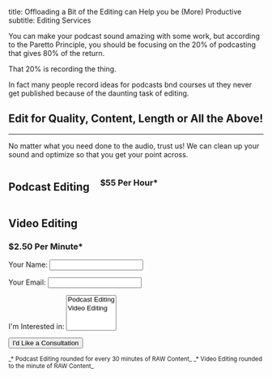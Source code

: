 title: Offloading a Bit of the Editing can Help you be (More) Productive
subtitle: Editing Services

You can make your podcast sound amazing with some work, but according to the
Paretto Principle, you should be focusing on the 20% of podcasting that gives
80% of the return.

That 20% is recording the thing.

In fact many people record ideas for podcasts bnd courses ut they never get published
because of the daunting task of editing.


## Edit for Quality, Content, Length or All the Above!
------
No matter what you need done to the audio, trust us! We can clean up your sound
and optimize so that you get your point across.

<div class="columns"
<div class="column is-one-half">
<h2 class="card-title border-bottom">Podcast Editing</h2>
<div class="card-body">
<i class="fas fa-microphone-alt fa-9x text-primary text-center"></i>
<h3 class="mt-2">$55 Per Hour*</h3>
</div>
</div>

<div class="card border-0 col-lg-5">
<h2 class="card-title border-bottom">Video Editing</h2>
<div class="card-body">
<i class="fas fa-file-video fa-9x text-primary text-center"></i>
<h3 class="mt-2">$2.50 Per Minute*</h3>
</div>
</div>
</div>

<form name="contact" class="col-md-10 col-lg-6" method="POST" data-netlify="true">
  <p>
    <label>Your Name: <input type="text" name="name" /></label>
  </p>
  <p>
    <label>Your Email: <input type="email" name="email" /></label>
  </p>
  <p>
	<label>I'm Interested in: <select name="editing_type" multiple>
	      <option value="Podcast">Podcast Editing</option>
      <option value="Video Editing">Video Editing</option>
    </select></label>
  </p>
  <p>
<button type="submit" class="btn btn-primary mt-3">I'd Like a Consultation</button> 
  </p>
</form>

<small>
_* Podcast Editing rounded for every 30 minutes of RAW Content_
_* Video Editing rounded to the minute of RAW Content_
</small>
